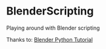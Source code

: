 # BlenderScripting
Playing around with Blender scripting

Thanks to: [Blender Python Tutorial](https://www.youtube.com/playlist?list=PLFtLHTf5bnym_wk4DcYIMq1DkjqB7kDb-)
